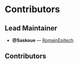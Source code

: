 # Contributors

## Lead Maintainer
- **@Saskoue** — [RomainEpitech](https://github.com/RomainEpitech)

## Contributors
